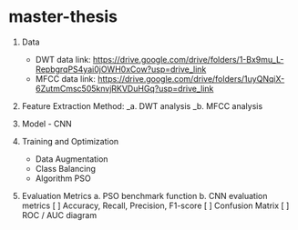 # master-thesis
 1. Data
    + DWT data link: https://drive.google.com/drive/folders/1-Bx9mu_L-RepbgrqPS4yai0jOWH0xCow?usp=drive_link
    + MFCC data link: https://drive.google.com/drive/folders/1uyQNqiX-6ZutmCmsc505knvjRKVDuHGq?usp=drive_link

2. Feature Extraction Method:
   _a. DWT analysis
   _b. MFCC analysis

3. Model - CNN
   
4. Training and Optimization
   + Data Augmentation
   + Class Balancing
   + Algorithm PSO

5. Evaluation Metrics
   a. PSO benchmark function
   b. CNN evaluation metrics
   [ ] Accuracy, Recall, Precision, F1-score
   [ ] Confusion Matrix
   [ ] ROC / AUC diagram
